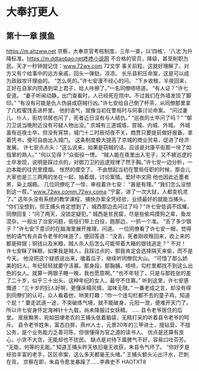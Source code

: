 # 大奉打更人 
 ## 第十一章 摸鱼
  https://m.ahzww.net
 京察，大奉京官考核制度，三年一查，以‘四格’、‘八法’为升降标准。https://m.ddtaobao.net咚咚小说网
 不合格的官员，降级，甚至削职为民。天才一秒钟就记住：www.72wx.com 72文学
 事关前程，这就好理解了。对方又有个给事中的远方亲戚，回头一弹劾，凉凉。
 长乐县积压命案，这是可以成为政敌攻讦理由的。
 “怎么死的。”许七安漫不经心的问。
 “下乡收租，半夜回来，正好在自家内院遇到梁上君子，给人咔擦了。”一名同僚啧啧道。
 “有人证？”许七安道。
 “妻子听闻动静，出门查看时，人已经死在院中。不过我们在外墙发现了脚印。”
 “有没有可能是仇人伪装成窃贼行凶。”许七安给自己倒了杯茶，从同僚那里拿了几粒蜜饯丢进杯里。
 他的语气，就像当初在警局时与同事讨论命案。
 “问过妻儿、仆人，街坊邻居也问了，死者近日没有与人结仇。”
 “巡夜的士卒问了吗？”
 “御刀卫说当晚附近没有可疑人物出没。”
 京城有三道城墙，宫城、内城、外城。
 外城虽有巡夜士卒，但没有宵禁，城门十二时辰彻夜不关，商贾只要提前做好报备，拿着凭书，便可自由出入城门。
 这条制度极大提高了京城的商业贸易，促进了经济发展。
 许七安点点头：“这么说来，如果是窃贼的话，应该是对康平街那一块了如指掌的熟人。”
 “何以见得？”众衙役一愣。
 “贼人能在夜里出入宅子，又不被巡逻的士卒发现，说明是踩过点的，对御刀卫的巡逻规律了然于胸。”许七安一边分析，一边本能的往兜里摸烟。
 怅然的摸空了。
 不由想起当初在警局任职的时候，那会儿大家也是三三两两的坐在一起，抽着烟，讨论案情。爱好中文网
 他也因此近墨者黑，染上烟瘾。
 几位同僚吃了一惊，审视着许七安：
 “甚是有理。”
 “我们怎么没想到这一茬。” www.72wx.comm.72wx.coma
 “宁宴，进了一次大狱，人都变机灵了。”
 这年头没有系统的教学课程，捕快办案全凭经验，业绩最好的就能当捕头。
 “你们没想到，但王捕头肯定想到了，城西那边去问过了吗？”许七安低调不炫耀。
 同僚回复：“问了两天，没锁定疑犯。”
 城西是贫民窟，尽是些偷鸡摸狗之辈，鱼龙混杂，一般出了治安问题，衙役们带上白役，跑那边，一抓一个准。
 “丢了多少银子？”许七安下意识的在脑海里展开推理，问道。
 一位同僚看了许七安一眼，觉得他的语气有点县令老爷的味道了，便回答道：“没丢，死者刚收租回来，收上来的都是碎银；铜钱以及米粮，贼人杀人后怎么可能带着大箱的银钱逃走？”
 不对！
 许七安眯了眯眼，如果我是贼人，且踩过点的，那我肯定会选择隔天来偷，而不是今天。
 他没把这个疑惑说出来，嗑着瓜子，继续听同僚侃大山。
 “可惜了那么娇美的妇人，年纪轻轻就要守活寡。那身段，那胸脯，啧啧，勾栏里都找不到这么出色的女人。就算一两银子睡一晚，我也愿意啊。”
 “也不年轻了，只是与那姓张的差了二十岁，似乎三十出头。这种年纪的女人，最守不住寡。”
 听到这里，许七安感慨道：“三十岁的妇人好啊，更懂床榻风情，滋味无限。”
 一番老成之言，却没有得到同僚们的认可，众人看着他，哄笑打趣：“你一个连勾栏都不去的童子鸡，知道个屁！”
 要走武道一途，不突破练气境，就不能破身，元阳一泄，便难开天门了。
 所以许七安身怀定海神针十九载，尚未降服过女妖精。
 .....
 县令老爷居住的后堂。
 皮肤黝黑，宛如田埂老农的王捕头低着脑袋，无精打采的听着县令老爷的呵斥。
 县令老爷姓朱，富态白胖，燕州人士，元景20年的三甲进士，擅钻营，不擅公务，是个业务能力乏善可陈，但很懂得为官之道的读书人。
 优点是还算有良心，小贪不大贪，无能却也不扰民。
 缺点是对待下属脾气不好，容易口吐芬芳。
 “无能，何等的无能。”
 知道王捕头昨天依旧毫无收获，朱县令气坏了。
 “你好歹是经验丰富的老手，区区命案，这么多天都毫无头绪。”
 王捕头额头沁出汗水，芒刺在背。
 京察在即，朱县令愈发暴躁了......李典史不 
HAOTXT8
